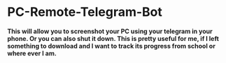 # PC-Remote-Telegram-Bot
**This will allow you to screenshot your PC using your telegram in your phone. Or you can also shut it down. This is pretty useful for me, if I left something to download and I want to track its progress from school or where ever I am.**
